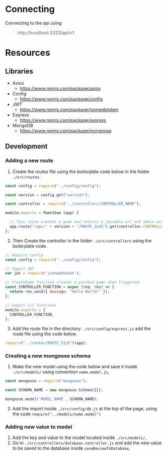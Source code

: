 # Connecting
Connecting to the api using
> http://localhost:3333/api/v1

# Resources
## Libraries
- Axios
  - https://www.npmjs.com/package/axios
- Config
  - https://www.npmjs.com/package/config
- JWT
  - https://www.npmjs.com/package/jsonwebtoken
- Express
  - https://www.npmjs.com/package/express
- MongoDB
  - https://www.npmjs.com/package/mongoose

## Development
### Adding a new route
1. Create the routes file using the boilerplate code below in the folder `./src/routes`.
```javascript
const config = require("../config/config");

const version = config.get("version");

const controller = require("../controllers/CONTROLLER_NAME");

module.exports = function (app) {

  // This route creates a game and returns a joinable url and admin access token.
  app.route("/api/" + version + "/ROUTE_SLUG").get(controller.CONTROLLER_FUNCTION);
};
```
2. Then Create the controller in the folder `./src/controllers` using the boilerplate code.
```javascript
// Require config
const config = require("../config/config");

// Import JWT
var jwt = require('jsonwebtoken');

// CreateGame function creates a yoinked game when triggered.
const CONTROLLER_FUNCTION = async (req, res) => {
  return res.send({ message: "Hello World!" });
};

// export all functions
module.exports = {
  CONTROLLER_FUNCTION,
};
```
3. Add the route file in the directory: `./src/config/express.js` add the route file using the code below.
```javascript
require("../routes/ROUTE_FILE")(app);
```
### Creating a new mongoose schema
1. Make the new model using the code below and save it inside `./src/models/` using convention `name.model.js`,
```javascript
const mongoose = require("mongoose");

const SCHEMA_NAME = new mongoose.Schema({});

mongoose.model(`MODEL_NAME`, SCHEMA_NAME);
```
2. Add the import inside `./src/config/db.js` at the top of the page, using the code `require("../models/name.model")`

### Adding new value to model
1. Add the key and value to the model located inside `./src/models/`,
2. Go to `./src/controllers/database.controller.js` and add the new value to be saved to the database inside `saveReviewToDatabase`,